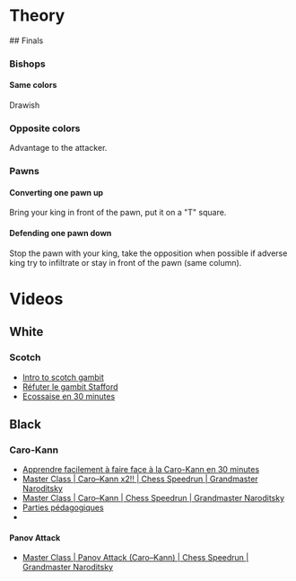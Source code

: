 # Theory

## Finals

### Bishops

#### Same colors

Drawish

### Opposite colors

Advantage to the attacker.

### Pawns

#### Converting one pawn up

Bring your king in front of the pawn, put it on a "T" square.

#### Defending one pawn down

Stop the pawn with your king, take the opposition when possible if adverse king try to infiltrate or stay in front of the pawn (same column).


# Videos

## White

### Scotch

- [Intro to scotch gambit](https://www.youtube.com/watch?v=jgjnuHeTVsM)
- [Réfuter le gambit Stafford](https://www.youtube.com/watch?v=aSGkNdsye3c)
- [Ecossaise en 30 minutes](https://www.youtube.com/watch?v=Zj3SeQiiibo&t=3s)

## Black

### Caro-Kann
- [Apprendre facilement à faire face à la Caro-Kann en 30 minutes](https://www.youtube.com/watch?v=vXbi9urYjWA&t=2s)
- [Master Class | Caro–Kann x2!! | Chess Speedrun | Grandmaster Naroditsky](https://www.youtube.com/watch?v=kO4qTTR0B7o)
- [Master Class | Caro–Kann | Chess Speedrun | Grandmaster Naroditsky](https://www.youtube.com/watch?v=4GIsh7cTsHc)
- [Parties pédagogiques](https://www.youtube.com/watch?v=-Yfwzsg32Pk)
- 
#### Panov Attack

- [Master Class | Panov Attack (Caro–Kann) | Chess Speedrun | Grandmaster Naroditsky](https://www.youtube.com/watch?v=KV90PAgPO2A)
